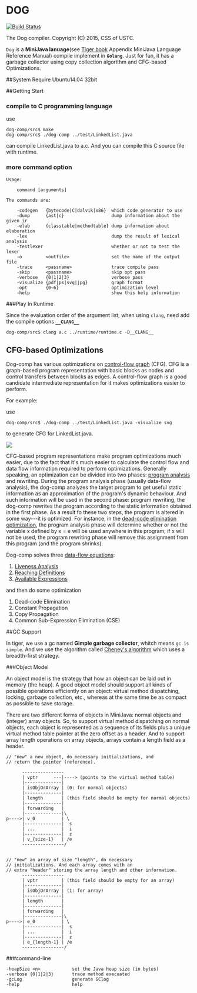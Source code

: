 DOG
===
[![Build Status](https://drone.io/github.com/qc1iu/dog-comp/status.png)](https://drone.io/github.com/qc1iu/dog-comp/latest)

The Dog compiler. Copyright (C) 2015, CSS of USTC.

`Dog` is a **MiniJava lanuage**(see [Tiger book](http://www.cs.princeton.edu/~appel/modern/java/) Appendix MiniJava Language
Reference Manual) compile implement in **`Golang`**. Just for fun, it has a garbage collector using copy collection algorithm and CFG-based Optimizations.

##System Require
Ubuntu14.04 32bit

##Getting Start

### compile to C programming language
use 

	dog-comp/src$ make
	dog-comp/src$ ./dog-comp ../test/LinkedList.java

can compile LinkedList.java to a.c. And you can compile this C source file with runtime.

### more command option
	Usage:

		command [arguments]

	The commands are:

		-codegen   {bytecode|C|dalvik|x86}  which code generator to use
		-dump      {ast|c}                  dump information about the given ir
		-elab      {classtable|methodtable} dump information about elaboration
		-lex                                dump the result of lexical analysis
		-testlexer                          whether or not to test the lexer
		-o         <outfile>                set the name of the output file
		-trace     <passname>               trace compile pass
		-skip      <passname>               skip opt pass
		-verbose   {0|1|2|3}                verbose pass
		-visualize {pdf|ps|svg|jpg}         graph format
		-opt       {0~6}                    optimization level
		-help                               show this help information


###Play In Runtime

Since the evaluation order of the argument list, when using `clang`, need add the compile options **`__CLANG__`**
	
	dog-comp/src$ clang a.c ../runtime/runtime.c -D__CLANG__

## CFG-based Optimizations
Dog-comp has various optimizations on  [control-flow graph](https://en.wikipedia.org/wiki/Control_flow_graph) (CFG). CFG is a graph-based program representation with basic blocks as nodes and control transfers between blocks as edges. A control-flow graph is a good candidate intermediate representation for it makes optimizations easier to perform.

For example: 

use
	
	dog-comp/src$ ./dog-comp ../test/LinkedList.java -visualize svg 

to generate CFG for LinkedList.java.

![](https://raw.githubusercontent.com/qc1iu/dog-comp/master/screenshots/Element_Equal.jpg)

CFG-based program representations make program optimizations much easier, due to the fact that it's much easier to calculate the control flow and data flow information required to perform optimizations. Generally speaking, an optimization can be divided into two phases: [program analysis](https://en.wikipedia.org/wiki/Program_analysis) and rewriting. During the program analysis phase (usually data-flow analysis), the dog-comp analyzes the target program to get useful static information as an approximation of the program's dynamic behaviour. And such information will be used in the second phase: program rewriting, the dog-comp rewrites the program according to the static information obtained in the first phase. As a result fo these two steps, the program is altered in some way---it is optimized. For instance, in the [dead-code elimination optimization](https://github.com/qc1iu/dog-comp/blob/master/src/cfg/optimization/dead-code.go), the program analysis phase will determine whether or not the variable x defined by x = e will be used anywhere in this program; if x will not be used, the program rewriting phase will remove this assignment from this program (and the program shrinks). 

Dog-comp solves three [data-flow equations](https://en.wikipedia.org/wiki/Data-flow_analysis):

1. [Liveness Analysis](https://en.wikipedia.org/wiki/Live_variable_analysis)
2. [Reaching Definitions](https://en.wikipedia.org/wiki/Reaching_definition)
3. [Available Expressions](https://en.wikipedia.org/wiki/Available_expression)

and then do some optimization

1. Dead-code Elimination
2. Constant Propagation
3. Copy Propagation
4. Common Sub-Expression Elimination (CSE)



##GC Support

In tiger, we use a gc named **Gimple garbage collector**, whitch means `gc is simple`. And we use the algorithm called [Cheney's algorithm](https://en.wikipedia.org/wiki/Cheney's_algorithm) which uses a breadth-first strategy.

###Object Model

An object model is the strategy that how an object can be laid out in memory (the heap). A good object model should support all kinds of possible operations efficiently on an object: virtual method dispatching, locking, garbage collection, etc., whereas at the same time be as compact as possible to save storage. 

There are two different forms of objects in MiniJava: normal objects and (integer) array objects. So, to support virtual method dispatching on normal objects, each object is represented as a sequence of its fields plus a unique virtual method table pointer at the zero offset as a header. And to support array length operations on array objects, arrays contain a length field as a header.


	// "new" a new object, do necessary initializations, and
	// return the pointer (reference).
	
		  ----------------
	      | vptr      ---|----> (points to the virtual method table)
	      |--------------|
	      | isObjOrArray | (0: for normal objects)
	      |--------------|
	      | length       | (this field should be empty for normal objects)
	      |--------------|
	      | forwarding   |
	      |--------------|\
	p---->| v_0          | \
	      |--------------|  s
	      | ...          |  i
	      |--------------|  z
	      | v_{size-1}   | /e
	      ----------------/


	// "new" an array of size "length", do necessary
	// initializations. And each array comes with an
	// extra "header" storing the array length and other information.
		  ----------------
		  | vptr         | (this field should be empty for an array)
		  |--------------|
		  | isObjOrArray | (1: for array)
		  |--------------|
		  | length       |
		  |--------------|
	      | forwarding   |
		  |--------------|\
	p---->| e_0          | \
      	  |--------------|  s
      	  | ...          |  i
      	  |--------------|  z
      	  | e_{length-1} | /e
      	  ----------------/



###command-line

	-heapSize <n>            set the Java heap size (in bytes)
	-verbose {0|1|2|3}       trace method execuated
   	-gcLog                   generate GClog
   	-help                    help

